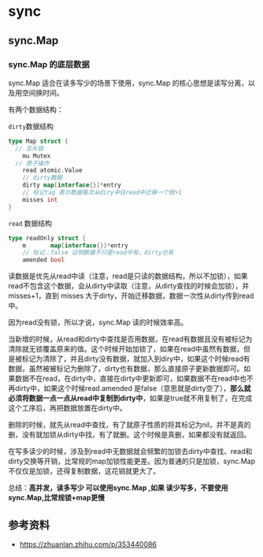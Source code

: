 # sync
## sync.Map
### sync.Map 的底层数据

sync.Map 适合在读多写少的场景下使用，sync.Map 的核心思想是读写分离，以及用空间换时间。

有两个数据结构：

`dirty`数据结构

```go
type Map struct {
  // 互斥锁
    mu Mutex
  // 原子操作
    read atomic.Value
    // dirty数据 
    dirty map[interface{}]*entry
    // 标记tag 表示数据每次从diry中往read中迁移一个就+1
    misses int
}
```

`read` 数据结构

```go
type readOnly struct {
    m       map[interface{}]*entry
    // 标记：false 证明数据不只是read中有，dirty也有
    amended bool 
```

读数据是优先从read中读（注意，read是只读的数据结构，所以不加锁），如果read不包含这个数据，会从dirty中读取（注意，从dirty查找的时候会加锁），并misses+1，直到 misses 大于dirty，开始迁移数据，数据一次性从dirty传到read中。

因为read没有锁，所以才说，sync.Map 读的时候效率高。

当新增的时候，从read和dirty中查找是否用数据，在read有数据且没有被标记为清除就无锁覆盖原来的值。这个时候开始加锁了，如果在read中虽然有数据，但是被标记为清除了，并且dirty没有数据，就加入到diry中，如果这个时候read有数据，虽然被被标记为删除了，dirty也有数据，那么直接原子更新数据即可。如果数据不在read，在dirty中，直接在dirty中更新即可，如果数据不在read中也不再dirty中，如果这个时候read.amended 是false（意思就是dirty空了），**那么就必须将数据一点一点从read中复制到dirty中**，如果是true就不用复制了，在完成这个工序后，再把数据放置在dirty中。

删除的时候，就先从read中查找，有了就原子性质的将其标记为nil，并不是真的删，没有就加锁从dirty中找，有了就删。这个时候是真删，如果都没有就返回。

在写多读少的时候，涉及到read中无数据就会频繁的加锁去dirty中查找、read和dirty交换等开销，比常规的map加锁性能更差。因为普通的只是加锁，sync.Map 不仅仅是加锁，还得复制数据，这花销就更大了。

总结：**高并发，读多写少 可以使用sync.Map ,如果 读少写多，不要使用sync.Map,比常规锁+map更慢**

## 参考资料
- https://zhuanlan.zhihu.com/p/353440086